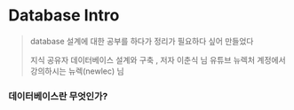 # Database Intro
> database 설계에 대한 공부를 하다가 정리가 필요하다 싶어 만들었다
>
>지식 공유자
>  데이터베이스 설계와 구축 , 저자 이춘식 님
>  유튜브 뉴렉처 계정에서 강의하시는 뉴렉(newlec) 님

### 데이터베이스란 무엇인가?
